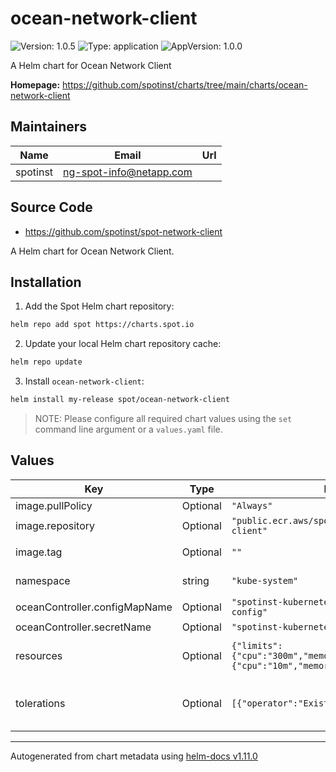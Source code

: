 # ocean-network-client

![Version: 1.0.5](https://img.shields.io/badge/Version-1.0.5-informational?style=flat-square) ![Type: application](https://img.shields.io/badge/Type-application-informational?style=flat-square) ![AppVersion: 1.0.0](https://img.shields.io/badge/AppVersion-1.0.0-informational?style=flat-square)

A Helm chart for Ocean Network Client

**Homepage:** <https://github.com/spotinst/charts/tree/main/charts/ocean-network-client>

## Maintainers

| Name | Email | Url |
| ---- | ------ | --- |
| spotinst | <ng-spot-info@netapp.com> |  |

## Source Code

* <https://github.com/spotinst/spot-network-client>

A Helm chart for Ocean Network Client.

## Installation

1. Add the Spot Helm chart repository:

```sh
helm repo add spot https://charts.spot.io
```

2. Update your local Helm chart repository cache:

```sh
helm repo update
```

3. Install `ocean-network-client`:

```sh
helm install my-release spot/ocean-network-client
```

> NOTE: Please configure all required chart values using the `set` command line argument or a `values.yaml` file.

## Values

| Key | Type | Default | Description |
|-----|------|---------|-------------|
| image.pullPolicy | Optional | `"Always"` | (Optional) Image pull policy. |
| image.repository | Optional | `"public.ecr.aws/spotinst/spot-network-client"` | (Optional) Image repository. |
| image.tag | Optional | `""` | (Optional) Image tag. Defaults to `.Chart.AppVersion`. |
| namespace | string | `"kube-system"` | (Optional) Namespace where components should be installed. |
| oceanController.configMapName | Optional | `"spotinst-kubernetes-cluster-controller-config"` | (Optional) ConfigMap name. |
| oceanController.secretName | Optional | `"spotinst-kubernetes-cluster-controller"` | (Optional) Secret name. |
| resources | Optional | `{"limits":{"cpu":"300m","memory":"500Mi"},"requests":{"cpu":"10m","memory":"100Mi"}}` | (Optional) Resource requests and limits. Ref: http://kubernetes.io/docs/user-guide/compute-resources/ |
| tolerations | Optional | `[{"operator":"Exists"}]` | (Optional) Tolerations - Enable pods to run an all nodes in cluster Ref: https://kubernetes.io/docs/concepts/scheduling-eviction/taint-and-toleration/ |

----------------------------------------------
Autogenerated from chart metadata using [helm-docs v1.11.0](https://github.com/norwoodj/helm-docs/releases/v1.11.0)

